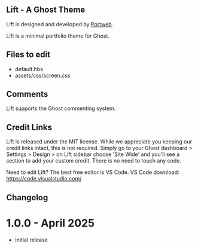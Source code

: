 ## Lift - A Ghost Theme

Lift is designed and developed by [Portweb](https://portweb.dev).

Lift is a minimal portfolio theme for Ghost.

## Files to edit
 * default.hbs
 * assets/css/screen.css

## Comments

Lift supports the Ghost commenting system.

## Credit Links
Lift is released under the MIT license. While we appreciate you keeping our credit links intact, this is not required. Simply go to your Ghost dashboard > Settings > Design > on Lift sidebar choose 'Site Wide' and you'll see a section to add your custom credit. There is no need to touch any code.

Need to edit Lift? The best free editor is VS Code. VS Code download:
https://code.visualstudio.com/

## Changelog

# 1.0.0 - April 2025
* Initial release

